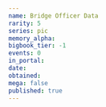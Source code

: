 ```yaml
---
name: Bridge Officer Data
rarity: 5
series: pic
memory_alpha:
bigbook_tier: -1
events: 0
in_portal:
date:
obtained:
mega: false
published: true
---
```



